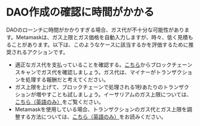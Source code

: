 # DAO作成の確認に時間がかかる

DAOのローンチに時間がかかりすぎる場合、ガス代が不十分な可能性があります。Metamaskは、ガス上限とガス価格を自動入力しますが、時々、低く見積もることがあります。以下は、このようなケースに該当するかを評価するために推奨されるアクションです。

* 適正なガス代を支払っていることを確認する。[こちら](../../../products/set-up-metamask/gas-tracker.md)からブロックチェーンスキャンでガス代を確認しましょう。ガス代は、マイナーがトランザクションを処理する報酬だと考えてください。
* ガス上限を上げて、ブロックチェーンで処理される1秒あたりのトランザクションが増やすことも試しましょう。イーサリアムのガス上限については、[こちら（英語のみ）](https://legacy.ethgasstation.info/blog/gas-limit/)をご覧ください。
* Metamaskを使用している場合、トランザクションのガス代とガス上限を調整する方法については、[こちら（英語のみ）](https://metamask.zendesk.com/hc/en-us/articles/360022895972)をお読みください。
